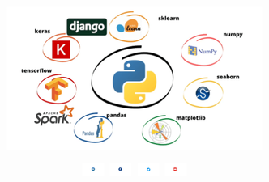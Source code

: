 # ![OusmanHamit](https://github.com/OusmanHamit/OusmanHamit/blob/main/banner.png)
<p align="center">
    <a href="https://www.linkedin.com/in/ousman-hamit-hassani/"><img height="24" src="https://github.com/OusmanHamit/OusmanHamit/blob/main/linkedin.png?raw=true"></a>&nbsp;&nbsp;
    <a href="https://www.facebook.com/La-chaine-openclass4all-346728962011907/"><img height="24" src="https://github.com/OusmanHamit/OusmanHamit/blob/main/facebook.png?raw=true"></a>&nbsp;&nbsp;
    <a href="https://twitter.com/HassaniOusman/likes"><img height="24" src="https://github.com/OusmanHamit/OusmanHamit/blob/main/twitter.png?raw=true"></a>&nbsp;&nbsp;
    <a href="https://www.youtube.com/channel/UCE-613S-bsuLukwHDhnRxIA/?sub_confirmation=1"><img height="24" src="https://github.com/OusmanHamit/OusmanHamit/blob/main/youtube.png?raw=true"></a>
</p>

